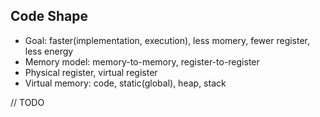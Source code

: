 ## Code Shape
- Goal: faster(implementation, execution), less momery, fewer register, less energy
- Memory model: memory-to-memory, register-to-register
- Physical register, virtual register
- Virtual memory: code, static(global), heap, stack

// TODO
